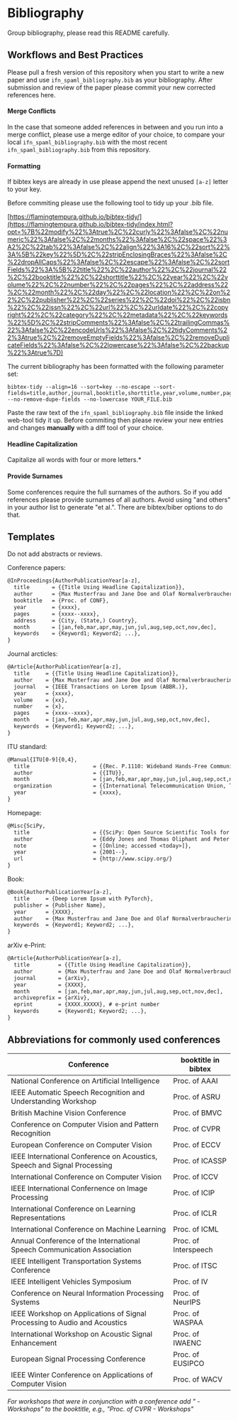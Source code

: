 # Bibliography
Group bibliography, please read this README carefully.

## Workflows and Best Practices
Please pull a fresh version of this repository when you start to write a new paper and use `ifn_spaml_bibliography.bib` as your bibliography. After submission and review of the paper please commit your new corrected references here. 

#### Merge Conflicts
In the case that someone added references in between and you run into a merge conflict, please use a merge editor of your choice, to compare your local `ifn_spaml_bibliography.bib` with the most recent `ifn_spaml_bibliography.bib` from this repository. 

#### Formatting
If bibtex keys are already in use please append the next unused `[a-z]` letter to your key.

Before commiting please use the following tool to tidy up your .bib file. 

[https://flamingtempura.github.io/bibtex-tidy/](https://flamingtempura.github.io/bibtex-tidy/index.html?opt=%7B%22modify%22%3Atrue%2C%22curly%22%3Afalse%2C%22numeric%22%3Afalse%2C%22months%22%3Afalse%2C%22space%22%3A2%2C%22tab%22%3Afalse%2C%22align%22%3A16%2C%22sort%22%3A%5B%22key%22%5D%2C%22stripEnclosingBraces%22%3Afalse%2C%22dropAllCaps%22%3Afalse%2C%22escape%22%3Afalse%2C%22sortFields%22%3A%5B%22title%22%2C%22author%22%2C%22journal%22%2C%22booktitle%22%2C%22shorttitle%22%2C%22year%22%2C%22volume%22%2C%22number%22%2C%22pages%22%2C%22address%22%2C%22month%22%2C%22day%22%2C%22location%22%2C%22on%22%2C%22publisher%22%2C%22series%22%2C%22doi%22%2C%22isbn%22%2C%22issn%22%2C%22url%22%2C%22urldate%22%2C%22copyright%22%2C%22category%22%2C%22metadata%22%2C%22keywords%22%5D%2C%22stripComments%22%3Afalse%2C%22trailingCommas%22%3Afalse%2C%22encodeUrls%22%3Afalse%2C%22tidyComments%22%3Atrue%2C%22removeEmptyFields%22%3Afalse%2C%22removeDuplicateFields%22%3Afalse%2C%22lowercase%22%3Afalse%2C%22backup%22%3Atrue%7D)

The current bibliography has been formatted with the following parameter set:
```
bibtex-tidy --align=16 --sort=key --no-escape --sort-fields=title,author,journal,booktitle,shorttitle,year,volume,number,pages,address,month,day,location,on,publisher,series,doi,isbn,issn,url,urldate,copyright,category,metadata,keywords --no-remove-dupe-fields --no-lowercase YOUR_FILE.bib
```

Paste the raw text of the `ifn_spaml_bibliography.bib` file inside the linked web-tool tidy it up. Before commiting then please review your new entries and changes **manually** with a diff tool of your choice. 

#### Headline Capitalization
Capitalize all words with four or more letters.*

#### Provide Surnames

Some conferences require the full surnames of the authors. So if you add references please provide surnames of all authors. Avoid using "and others" in your author list to generate "et al.". There are bibtex/biber options to do that.

## Templates
Do not add abstracts or reviews.

Conference papers:
```LaTeX
@InProceedings{AuthorPublicationYear[a-z],
  title       = {{Title Using Headline Capitalization}},
  author      = {Max Musterfrau and Jane Doe and Olaf Normalverbraucherin},
  booktitle   = {Proc. of CONF},
  year        = {xxxx},
  pages       = {xxxx--xxxx},
  address     = {City, (State,) Country},
  month       = [jan,feb,mar,apr,may,jun,jul,aug,sep,oct,nov,dec],
  keywords    = {Keyword1; Keyword2; ...},
}
```

Journal arcticles:
```LaTeX
@Article{AuthorPublicationYear[a-z],
  title     = {{Title Using Headline Capitalization}},
  author    = {Max Musterfrau and Jane Doe and Olaf Normalverbraucherin},
  journal 	= {IEEE Transactions on Lorem Ipsum (ABBR.)},
  year      = {xxxx},
  volume    = {xx},
  number    = {x},
  pages     = {xxxx--xxxx},
  month     = [jan,feb,mar,apr,may,jun,jul,aug,sep,oct,nov,dec],
  keywords  = {Keyword1; Keyword2; ...},
}
```

ITU standard:
```LaTeX
@Manual{ITU[0-9]{0,4},
  title                    = {{Rec. P.1110: Wideband Hands-Free Communication in Motor Vehicles}},
  author                   = {{ITU}},
  month                    = [jan,feb,mar,apr,may,jun,jul,aug,sep,oct,nov,dec],
  organization             = {{International Telecommunication Union, Telecommunication Standardization Sector (ITU-T)}},
  year                     = {xxxx},
}
```

Homepage:
```LaTeX
@Misc{SciPy,
  title                    = {{SciPy: Open Source Scientific Tools for Python}},
  author                   = {Eddy Jones and Thomas Oliphant and Peter Peterson and others},
  note                     = {[Online; accessed <today>]},
  year                     = {2001--},
  url                      = {http://www.scipy.org/}
}
```

Book:
```LaTeX
@Book{AuthorPublicationYear[a-z],
  title     = {Deep Lorem Ipsum with PyTorch},
  publisher = {Publisher Name},
  year      = {XXXX},
  author    = {Max Musterfrau and Jane Doe and Olaf Normalverbraucherin},
  keywords  = {Keyword1; Keyword2; ...},
}
```
arXiv e-Print:
```LaTeX
@Article{AuthorPublicationYear[a-z],
  title         = {{Title Using Headline Capitalization}},
  author        = {Max Musterfrau and Jane Doe and Olaf Normalverbraucherin},
  journal       = {arXiv},
  year          = {XXXX},
  month         = [jan,feb,mar,apr,may,jun,jul,aug,sep,oct,nov,dec],
  archiveprefix = {arXiv},
  eprint        = {XXXX.XXXXX}, # e-print number
  keywords      = {Keyword1; Keyword2; ...},
}
```


## Abbreviations for commonly used conferences
| Conference                                                   | booktitle in bibtex  |
| ------------------------------------------------------------ | -------------------- |
| National Conference on Artificial Intelligence               | Proc. of AAAI        |
| IEEE Automatic Speech Recognition and Understanding Workshop | Proc. of ASRU        |
| British Machine Vision Conference                            | Proc. of BMVC        |
| Conference on Computer Vision and Pattern Recognition        | Proc. of CVPR        |
| European Conference on Computer Vision                       | Proc. of ECCV        |
| IEEE International Conference on Acoustics, Speech and Signal Processing | Proc. of ICASSP      |
| International Conference on Computer Vision                  | Proc. of ICCV        |
| IEEE International Confernence on Image Processing           | Proc. of ICIP        |
| International Conference on Learning Representations         | Proc. of ICLR        |
| International Conference on Machine Learning                 | Proc. of ICML        |
| Annual Conference of the International Speech Communication Association | Proc. of Interspeech |
| IEEE Intelligent Transportation Systems Conference           | Proc. of ITSC        |
| IEEE Intelligent Vehicles Symposium                          | Proc. of IV          |
| Conference on Neural Information Processing Systems          | Proc. of NeurIPS     |
| IEEE Workshop on Applications of Signal Processing to Audio and Acoustics | Proc. of WASPAA      |
| International Workshop on Acoustic Signal Enhancement        | Proc. of IWAENC      |
| European Signal Processing Conference                        | Proc. of EUSIPCO     |
| IEEE Winter Conference on Applications of Computer Vision    | Proc. of WACV        |

*For workshops that were in conjunction with a conference add " - Workshops" to the booktitle, e.g., "Proc. of CVPR - Workshops"*
